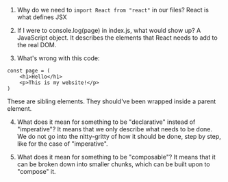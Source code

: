 1. Why do we need to `import React from "react"` in our files?
React is what defines JSX

2. If I were to console.log(page) in index.js, what would show up?
A JavaScript object. It describes the elements that React needs to add to the real DOM.

3. What's wrong with this code:
```
const page = (
    <h1>Hello</h1>
    <p>This is my website!</p>
)
```
These are sibling elements. They should've been wrapped inside a parent element.

4. What does it mean for something to be "declarative" instead of "imperative"?
It means that we only describe what needs to be done. We do not go into the nitty-gritty of how it should be done, step by step, like for the case of "imperative".

5. What does it mean for something to be "composable"?
It means that it can be broken down into smaller chunks, which can be built upon to "compose" it.